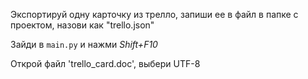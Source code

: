 Экспортируй одну карточку из трелло, запиши ее в файл в папке с проектом, назови как "trello.json"

Зайди в `main.py` и нажми *Shift+F10*

Открой файл 'trello_card.doc', выбери UTF-8